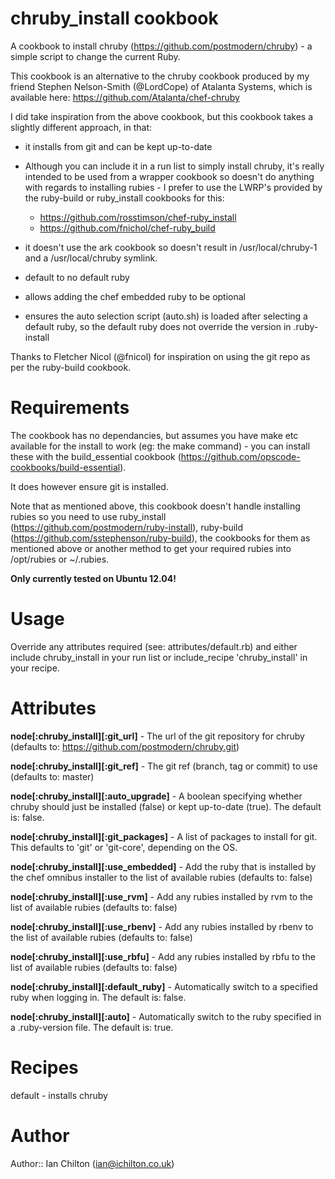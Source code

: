 # chruby_install cookbook

A cookbook to install chruby (https://github.com/postmodern/chruby) - a simple script to change the current Ruby.

This cookbook is an alternative to the chruby cookbook produced by my friend Stephen Nelson-Smith (@LordCope) of Atalanta Systems, which is available here: https://github.com/Atalanta/chef-chruby

I did take inspiration from the above cookbook, but this cookbook takes a slightly different approach, in that:

 - it installs from git and can be kept up-to-date

 - Although you can include it in a run list to simply install chruby, it's really intended to be used from a wrapper cookbook so doesn't do anything with regards to installing rubies - I prefer to use the LWRP's provided by the ruby-build or ruby_install cookbooks for this:
   - https://github.com/rosstimson/chef-ruby_install
   - https://github.com/fnichol/chef-ruby_build

 - it doesn't use the ark cookbook so doesn't result in /usr/local/chruby-1 and a /usr/local/chruby symlink.

 - default to no default ruby

 - allows adding the chef embedded ruby to be optional

 - ensures the auto selection script (auto.sh) is loaded after selecting a default ruby, so the default ruby does not override the version in .ruby-install


Thanks to Fletcher Nicol (@fnicol) for inspiration on using the git repo as per the ruby-build cookbook.


# Requirements

The cookbook has no dependancies, but assumes you have make etc available for the install to work (eg: the make command) - you can install these with the build_essential cookbook (https://github.com/opscode-cookbooks/build-essential).

It does however ensure git is installed.

Note that as mentioned above, this cookbook doesn't handle installing rubies so you need to use ruby_install (https://github.com/postmodern/ruby-install), ruby-build (https://github.com/sstephenson/ruby-build), the cookbooks for them as mentioned above or another method to get your required rubies into /opt/rubies or ~/.rubies.

**Only currently tested on Ubuntu 12.04!**


# Usage

Override any attributes required (see: attributes/default.rb) and either include chruby_install in your run list or include_recipe 'chruby_install' in your recipe.


# Attributes

**node[:chruby_install][:git_url]** - The url of the git repository for chruby (defaults to: https://github.com/postmodern/chruby.git)

**node[:chruby_install][:git_ref]** - The git ref (branch, tag or commit) to use (defaults to: master)

**node[:chruby_install][:auto_upgrade]** - A boolean specifying whether chruby should just be installed (false) or kept up-to-date (true). The default is: false.

**node[:chruby_install][:git_packages]** - A list of packages to install for git. This defaults to 'git' or 'git-core', depending on the OS.

**node[:chruby_install][:use_embedded]** - Add the ruby that is installed by the chef omnibus installer to the list of available rubies (defaults to: false)

**node[:chruby_install][:use_rvm]** - Add any rubies installed by rvm to the list of available rubies (defaults to: false)

**node[:chruby_install][:use_rbenv]** - Add any rubies installed by rbenv to the list of available rubies (defaults to: false)

**node[:chruby_install][:use_rbfu]** - Add any rubies installed by rbfu to the list of available rubies (defaults to: false)

**node[:chruby_install][:default_ruby]** - Automatically switch to a specified ruby when logging in. The default is: false.

**node[:chruby_install][:auto]** - Automatically switch to the ruby specified in a .ruby-version file. The default is: true.


# Recipes

default - installs chruby


# Author

Author:: Ian Chilton (<ian@ichilton.co.uk>)

